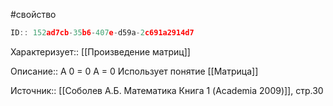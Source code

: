 #свойство

```javascript
ID:: 152ad7cb-35b6-407e-d59a-2c691a2914d7
```

Характеризует:: [[Произведение матриц]]

Описание:: A 0 = 0 A = 0
Использует понятие [[Матрица]]

Источник:: [[Соболев А.Б. Математика Книга 1 (Academia 2009)]], стр.30